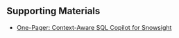 ## Supporting Materials

- [One-Pager: Context-Aware SQL Copilot for Snowsight](https://docs.google.com/document/d/1Z-HQx90oDcu1zacMwie6zvGnZomQS-slF4m3_k7wrlI)
